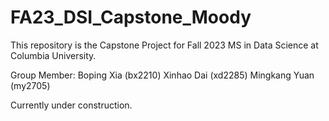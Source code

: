 # FA23_DSI_Capstone_Moody

This repository is the Capstone Project for Fall 2023 MS in Data Science at Columbia University.

Group Member:
Boping Xia (bx2210)
Xinhao Dai (xd2285)
Mingkang Yuan (my2705)

Currently under construction.
